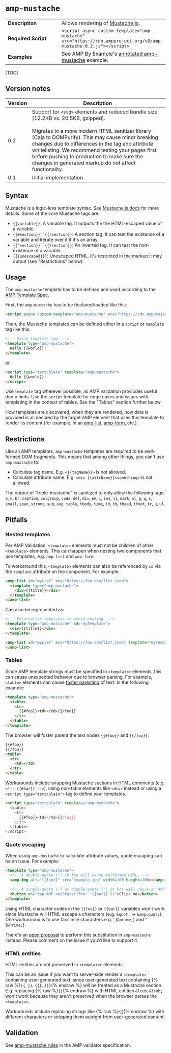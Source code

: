 <!---
Copyright 2015 The AMP HTML Authors. All Rights Reserved.

Licensed under the Apache License, Version 2.0 (the "License");
you may not use this file except in compliance with the License.
You may obtain a copy of the License at

      http://www.apache.org/licenses/LICENSE-2.0

Unless required by applicable law or agreed to in writing, software
distributed under the License is distributed on an "AS-IS" BASIS,
WITHOUT WARRANTIES OR CONDITIONS OF ANY KIND, either express or implied.
See the License for the specific language governing permissions and
limitations under the License.
-->

# <a name="amp-mustache"></a> `amp-mustache`

<table>
  <tr>
    <td width="40%"><strong>Description</strong></td>
    <td>Allows rendering of <a href="https://github.com/janl/mustache.js/">Mustache.js</a>.</td>
  </tr>
  <tr>
    <td width="40%"><strong>Required Script</strong></td>
    <td>
      <div>
        <code>&lt;script async custom-template="amp-mustache" src="https://cdn.ampproject.org/v0/amp-mustache-0.2.js">&lt;/script></code>
      </div>
    </td>
  </tr>
  <tr>
    <td width="40%"><strong>Examples</strong></td>
    <td>See AMP By Example's <a href="https://ampbyexample.com/components/amp-mustache/">annotated amp-mustache</a> example.</td>
  </tr>
</table>

[TOC]

## Version notes

| Version | Description |
| ------- | ----- |
| 0.2 | Support for `<svg>` elements and reduced bundle size (12.2KB vs. 20.5KB, gzipped).<br><br>Migrates to a more modern HTML sanitizer library (Caja to DOMPurify). This may cause minor breaking changes due to differences in the tag and attribute whitelisting. We recommend testing your pages first before pushing to production to make sure the changes in generated markup do not affect functionality. |
| 0.1 | Initial implementation. |

## Syntax

Mustache is a logic-less template syntax. See [Mustache.js docs](https://github.com/janl/mustache.js/) for more details. Some of the core Mustache tags are:

- `{{variable}}`: A variable tag. It outputs the the HTML-escaped value of a variable.
- `{{#section}}``{{/section}}`: A section tag. It can test the existence of a variable and iterate over it if it's an array.
- `{{^section}}``{{/section}}`: An inverted tag. It can test the non-existence of a variable.
- `{{{unescaped}}}`: Unescaped HTML. It's restricted in the markup it may output (see "Restrictions" below).

## Usage

The `amp-mustache` template has to be defined and used according to the
[AMP Template Spec](../../spec/amp-html-templates.md).

First, the `amp-mustache` has to be declared/loaded like this:

```html
<script async custom-template="amp-mustache" src="https://cdn.ampproject.org/v0/amp-mustache-0.2.js"></script>
```

Then, the Mustache templates can be defined either in a `script` or `template` tag like this:


```html
<!-- Using template tag. -->
<template type="amp-mustache">
  Hello {{world}}!
</template>
```
or

<!-- Using script tag. -->
```html
<script type="text/plain" template="amp-mustache">
  Hello {{world}}!
</script>
```

Use `template` tag wherever possible, as AMP validation provicdes useful dev-x hints. Use the `script` template for edge cases and issues with templating in the context of tables. See the "Tables" section further below.

How templates are discovered, when they are rendered, how data is provided is all decided by the target AMP element that uses this template to render its content (for example, in an [amp-list](../amp-list/amp-list.md), [amp-form](../amp-form/amp-form.md), etc.).

## Restrictions

Like all AMP templates, `amp-mustache` templates are required to be well-formed DOM fragments. This means that among other things, you can't use `amp-mustache` to:

- Calculate tag name. E.g. `<{{tagName}}>` is not allowed.
- Calculate attribute name. E.g. `<div {{attrName}}=something>` is not allowed.

The output of "triple-mustache" is sanitized to only allow the following tags: `a`, `b`, `br`, `caption`, `colgroup`, `code`, `del`, `div`, `em`, `i`, `ins`, `li`, `mark`, `ol`, `p`, `q`, `s`, `small`, `span`, `strong`, `sub`, `sup`, `table`, `tbody`, `time`, `td`, `th`, `thead`, `tfoot`, `tr`, `u`, `ul`.

## Pitfalls

### Nested templates

Per AMP Validation, `<template>` elements must not be children of other `<template>` elements. This can happen when nesting two components that use templates, e.g. `amp-list` and `amp-form`.

To workaround this, `<template>` elements can also be referenced by `id` via the `template` attribute on the component. For example:

```html
<amp-list id="myList" src="https://foo.com/list.json">
  <template type="amp-mustache">
    <div>{{title}}</div>
  </template>
</amp-list>
```

Can also be represented as:

```html
<!-- Externalize templates to avoid nesting. -->
<template type="amp-mustache" id="myTemplate">
  <div>{{title}}</div>
</template>

<amp-list id="myList" src="https://foo.com/list.json" template="myTemplate">
</amp-list>
```

### Tables

Since AMP template strings must be specified in `<template>` elements, this can cause unexpected behavior due to browser parsing. For example, `<table>` elements can cause [foster parenting](https://www.w3.org/TR/html5/syntax.html#unexpected-markup-in-tables) of text. In the following example:

```html
<template type="amp-mustache">
  <table>
    <tr>
      {{#foo}}<td></td>{{/foo}}
    </tr>
  </table>
</template>
```

The browser will foster parent the text nodes `{{#foo}}` and `{{/foo}}`:

```html
{{#foo}}
{{/foo}}
<table>
  <tr>
    <td></td>
  </tr>
</table>
```

Workarounds include wrapping Mustache sections in HTML comments (e.g. `<!-- {{#bar}} -->`), using non-table elements like `<div>` instead or using a `<script type="text/plain">` tag to define your templates.

```html
<script type="text/plain" template="amp-mustache">
  <table>
    <tr>
      {{#foo}}<td></td>{{/foo}}
    </tr>
  </table>
</script>
```

### Quote escaping

When using `amp-mustache` to calculate attribute values, quote escaping can be an issue. For example:

```html
<template type="amp-mustache">
  <!-- A double-quote (") in foo will cause malformed HTML. -->
  <amp-img alt="{{foo}}" src="example.jpg" width=100 height=100></amp-img>

  <!-- A single-quote (') or double-quote (") in bar will cause an AMP runtime parse error. -->
  <button on="tap:AMP.setState({foo: '{{bar}}'})">Click me</button>
</template>
```

Using HTML character codes in the `{{foo}}` or `{{bar}}` variables won't work since Mustache will HTML escape `&` characters (e.g. `&quot;` -> `&amp;quot;`). One workaround is to use facsimile characters e.g. &prime; (`&prime;`) and &Prime; (`&Prime;`).

There's an [open proposal](https://github.com/ampproject/amphtml/issues/8395) to perform this substitution in `amp-mustache` instead. Please comment on the issue if you'd like to support it.

### HTML entities

HTML entities are not preserved in `<template>` elements.

This can be an issue if you want to server-side render a `<template>` containing user-generated text, since user-generated text containing {% raw %}`{{`, `}}`, `{{{`, `}}}`{% endraw %} will be treated as a Mustache section. E.g. replacing {% raw %}`{{`{% endraw %} with HTML entities `&lcub;&lcub;` won't work because they aren't preserved when the browser parses the `<template>`.

Workarounds include replacing strings like {% raw %}`{{`{% endraw %} with different characters or stripping them outright from user-generated content.

## Validation

See [amp-mustache rules](https://github.com/ampproject/amphtml/blob/master/extensions/amp-mustache/validator-amp-mustache.protoascii) in the AMP validator specification.
